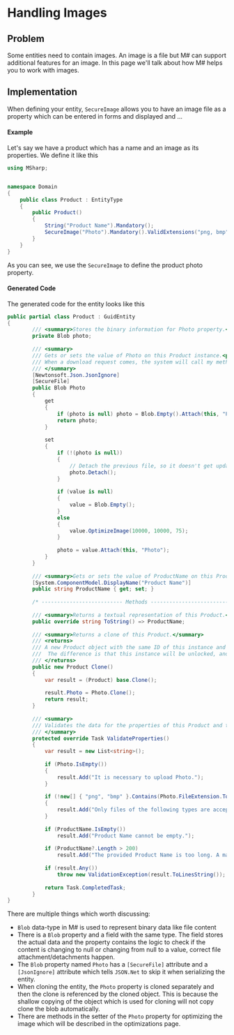 # Handling Images

## Problem

Some entities need to contain images.
An image is a file but M# can support additional features for an image.
In this page we'll talk about how M# helps you to work with images.

## Implementation

When defining your entity, `SecureImage` allows you to have an image file as a property which can be entered in forms and displayed and ...

#### Example

Let's say we have a product which has a name and an image as its properties.
We define it like this

```csharp
using MSharp;


namespace Domain
{
    public class Product : EntityType
    {
        public Product()
        {
            String("Product Name").Mandatory();
            SecureImage("Photo").Mandatory().ValidExtensions("png, bmp");
        }
    }
}

```

As you can see, we use the `SecureImage` to define the product photo property.

#### Generated Code

The generated code for the entity looks like this

```csharp
public partial class Product : GuidEntity
{
        /// <summary>Stores the binary information for Photo property.</summary>
        private Blob photo;
        
        /// <summary>
        /// Gets or sets the value of Photo on this Product instance.<para/>
        /// When a download request comes, the system will call my method IsPhotoVisibleTo(IUser) which must return True for only permitted users.<para/>
        /// </summary>
        [Newtonsoft.Json.JsonIgnore]
        [SecureFile]
        public Blob Photo
        {
            get
            {
                if (photo is null) photo = Blob.Empty().Attach(this, "Photo");
                return photo;
            }
            
            set
            {
                if (!(photo is null))
                {
                    // Detach the previous file, so it doesn't get updated or deleted with this Product instance.
                    photo.Detach();
                }
                
                if (value is null)
                {
                    value = Blob.Empty();
                }
                else
                {
                    value.OptimizeImage(10000, 10000, 75);
                }
                
                photo = value.Attach(this, "Photo");
            }
        }
        
        /// <summary>Gets or sets the value of ProductName on this Product instance.</summary>
        [System.ComponentModel.DisplayName("Product Name")]
        public string ProductName { get; set; }
        
        /* -------------------------- Methods ----------------------------*/
        
        /// <summary>Returns a textual representation of this Product.</summary>
        public override string ToString() => ProductName;
        
        /// <summary>Returns a clone of this Product.</summary>
        /// <returns>
        /// A new Product object with the same ID of this instance and identical property values.<para/>
        ///  The difference is that this instance will be unlocked, and thus can be used for updating in database.<para/>
        /// </returns>
        public new Product Clone()
        {
            var result = (Product) base.Clone();
            
            result.Photo = Photo.Clone();
            return result;
        }
        
        /// <summary>
        /// Validates the data for the properties of this Product and throws a ValidationException if an error is detected.<para/>
        /// </summary>
        protected override Task ValidateProperties()
        {
            var result = new List<string>();
            
            if (Photo.IsEmpty())
            {
                result.Add("It is necessary to upload Photo.");
            }
            
            if (!new[] { "png", "bmp" }.Contains(Photo.FileExtension.ToLower().TrimStart('.')))
            {
                result.Add("Only files of the following types are accepted: png and bmp");
            }
            
            if (ProductName.IsEmpty())
                result.Add("Product Name cannot be empty.");
            
            if (ProductName?.Length > 200)
                result.Add("The provided Product Name is too long. A maximum of 200 characters is acceptable.");
            
            if (result.Any())
                throw new ValidationException(result.ToLinesString());
            
            return Task.CompletedTask;
        }
}
```

There are multiple things which worth discussing:

- `Blob` data-type in M# is used to represent binary data like file content
- There is a `Blob` property and a field with the same type. The field stores the actual data and the property contains the logic to check if the content is changing to null or changing from null to a value, correct file attachment/detachments happen.
- The `Blob` property named `Photo` has a `[SecureFile]` attribute and a `[JsonIgnore]` attribute which tells `JSON.Net` to skip it when serializing the entity.
- When cloning the entity, the `Photo` property is cloned separately and then the clone is referenced by the cloned object. This is because the shallow copying of the object which is used for cloning will not copy clone the blob automatically.
- There are methods in the setter of the `Photo` property for optimizing the image which will be described in the optimizations page.